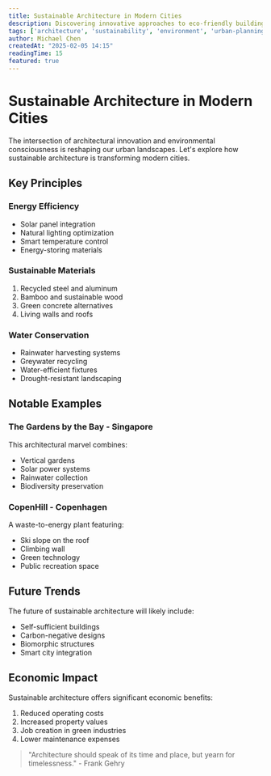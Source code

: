 ```yaml
---
title: Sustainable Architecture in Modern Cities
description: Discovering innovative approaches to eco-friendly building design and urban planning
tags: ['architecture', 'sustainability', 'environment', 'urban-planning', 'green-technology']
author: Michael Chen
createdAt: "2025-02-05 14:15"
readingTime: 15
featured: true
---
```


# Sustainable Architecture in Modern Cities

The intersection of architectural innovation and environmental consciousness is reshaping our urban landscapes. Let's explore how sustainable architecture is transforming modern cities.

## Key Principles

### Energy Efficiency
- Solar panel integration
- Natural lighting optimization
- Smart temperature control
- Energy-storing materials

### Sustainable Materials
1. Recycled steel and aluminum
2. Bamboo and sustainable wood
3. Green concrete alternatives
4. Living walls and roofs

### Water Conservation
- Rainwater harvesting systems
- Greywater recycling
- Water-efficient fixtures
- Drought-resistant landscaping

## Notable Examples

### The Gardens by the Bay - Singapore
This architectural marvel combines:
- Vertical gardens
- Solar power systems
- Rainwater collection
- Biodiversity preservation

### CopenHill - Copenhagen
A waste-to-energy plant featuring:
- Ski slope on the roof
- Climbing wall
- Green technology
- Public recreation space

## Future Trends

The future of sustainable architecture will likely include:

* Self-sufficient buildings
* Carbon-negative designs
* Biomorphic structures
* Smart city integration

## Economic Impact

Sustainable architecture offers significant economic benefits:

1. Reduced operating costs
2. Increased property values
3. Job creation in green industries
4. Lower maintenance expenses

> "Architecture should speak of its time and place, but yearn for timelessness." - Frank Gehry 
